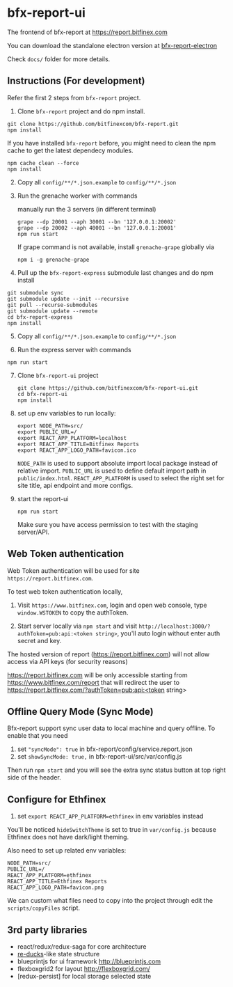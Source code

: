 # bfx-report-ui

The frontend of bfx-report at https://report.bitfinex.com

You can download the standalone electron version at [bfx-report-electron](https://github.com/bitfinexcom/bfx-report-electron)

Check `docs/` folder for more details.

## Instructions (For development)

Refer the first 2 steps from `bfx-report` project.

1. Clone `bfx-report` project and do npm install.

```
git clone https://github.com/bitfinexcom/bfx-report.git
npm install
```

If you have installed `bfx-report` before, you might need to clean the npm cache to get the latest dependecy modules.

```
npm cache clean --force
npm install
```

2. Copy all `config/**/*.json.example` to `config/**/*.json`

3. Run the grenache worker with commands

    manually run the 3 servers (in different terminal)

    ```
    grape --dp 20001 --aph 30001 --bn '127.0.0.1:20002'
    grape --dp 20002 --aph 40001 --bn '127.0.0.1:20001'
    npm run start
    ```

    If grape command is not available, install  `grenache-grape` globally via

    `npm i -g grenache-grape`

4. Pull up the `bfx-report-express` submodule last changes and do npm install

```
git submodule sync
git submodule update --init --recursive
git pull --recurse-submodules
git submodule update --remote
cd bfx-report-express
npm install
```

5. Copy all `config/**/*.json.example` to `config/**/*.json`

6. Run the express server with commands

```
npm run start
```

7. Clone `bfx-report-ui` project

    ```
    git clone https://github.com/bitfinexcom/bfx-report-ui.git
    cd bfx-report-ui
    npm install
    ```

8. set up env variables to run locally:

    ```
    export NODE_PATH=src/
    export PUBLIC_URL=/
    export REACT_APP_PLATFORM=localhost
    export REACT_APP_TITLE=Bitfinex Reports
    export REACT_APP_LOGO_PATH=favicon.ico
    ```

    `NODE_PATH` is used to support absolute import local package instead of relative import.
    `PUBLIC_URL` is used to define default import path in `public/index.html`.
    `REACT_APP_PLATFORM` is used to select the right set for site title, api endpoint and more configs.

9. start the report-ui

    ```
    npm run start
    ```

    Make sure you have access permission to test with the staging server/API.

## Web Token authentication

Web Token authentication will be used for site `https://report.bitfinex.com`.

To test web token authentication locally,

1. Visit `https://www.bitfinex.com`, login and open web console, type `window.WSTOKEN` to copy the authToken.

2. Start server locally via `npm start` and visit `http://localhost:3000/?authToken=pub:api:<token string>`, you'll auto login without enter auth secret and key.

The hosted version of report (https://report.bitfinex.com) will not allow access via API keys (for security reasons)

https://report.bitfinex.com will be only accessible starting from https://www.bitfinex.com/report that will redirect the user to https://report.bitfinex.com/?authToken=pub:api:<token string>

## Offline Query Mode (Sync Mode)

Bfx-report support sync user data to local machine and query offline. To enable that you need
1. set `"syncMode": true` in bfx-report/config/service.report.json
2. set `showSyncMode: true,` in bfx-report-ui/src/var/config.js

Then run `npm start` and you will see the extra sync status button at top right side of the header.

## Configure for Ethfinex

1. set `export REACT_APP_PLATFORM=ethfinex` in env variables instead

You'll be noticed `hideSwitchTheme` is set to true in `var/config.js` because Ethfinex does not have dark/light theming.

Also need to set up related env variables:

```
NODE_PATH=src/
PUBLIC_URL=/
REACT_APP_PLATFORM=ethfinex
REACT_APP_TITLE=Ethfinex Reports
REACT_APP_LOGO_PATH=favicon.png
```

We can custom what files need to copy into the project through edit the `scripts/copyFiles` script.

## 3rd party libraries

* react/redux/redux-saga for core architecture
* [re-ducks](https://github.com/alexnm/re-ducks)-like state structure
* blueprintjs for ui framework http://blueprintjs.com
* flexboxgrid2 for layout http://flexboxgrid.com/
* [redux-persist] for local storage selected state
